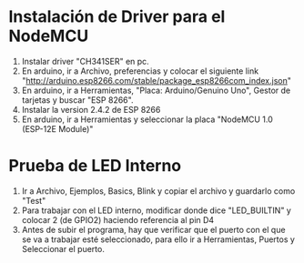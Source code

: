 # Instalación de Driver para el NodeMCU

1. Instalar driver "CH341SER" en pc.
2. En arduino, ir a Archivo, preferencias y colocar el siguiente link "http://arduino.esp8266.com/stable/package_esp8266com_index.json"
3. En arduino, ir a Herramientas, "Placa: Arduino/Genuino Uno", Gestor de tarjetas y buscar "ESP 8266". 
4. Instalar la version 2.4.2 de ESP 8266
5. En arduino, ir a Herramientas y seleccionar la placa "NodeMCU 1.0 (ESP-12E Module)"

# Prueba de LED Interno

1. Ir a Archivo, Ejemplos, Basics, Blink y copiar el archivo y guardarlo como "Test"
2. Para trabajar con el LED interno, modificar donde dice "LED_BUILTIN" y colocar 2 (de GPIO2) haciendo referencia al pin D4
3. Antes de subir el programa, hay que verificar que el puerto con el que se va a trabajar esté seleccionado, para ello ir a 
   Herramientas, Puertos y Seleccionar el puerto.
